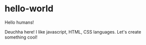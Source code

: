 # hello-world
Hello humans!

Deuchha here! I like javascript, HTML, CSS languages.
Let's create something cool!
